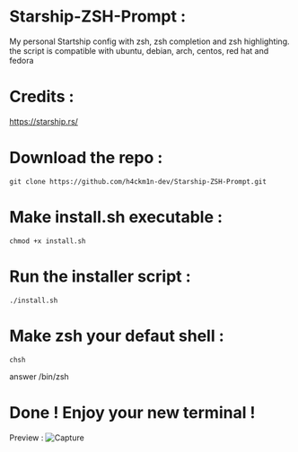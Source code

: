 # Starship-ZSH-Prompt :
My personal Startship config with zsh, zsh completion and zsh highlighting. the script is compatible with ubuntu, debian, arch, centos, red hat and fedora

# Credits :
https://starship.rs/

# Download the repo :
```
git clone https://github.com/h4ckm1n-dev/Starship-ZSH-Prompt.git
```
# Make install.sh executable :
```
chmod +x install.sh
```
# Run the installer script :
```
./install.sh
```
# Make zsh your defaut shell :
```
chsh
```
answer /bin/zsh

# Done ! Enjoy your new terminal !

Preview :
![Capture](https://user-images.githubusercontent.com/97511408/214269720-3dd3e9bd-45dd-4acc-84ea-3e0a046160d4.PNG)
